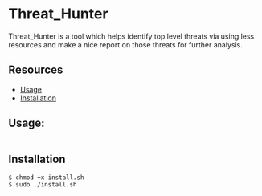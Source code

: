 # Threat_Hunter
Threat_Hunter is a tool which helps identify top level threats via using less resources and make a nice report on those threats for further analysis.

## Resources

* [Usage](#Usage)
* [Installation](#Installation)

## Usage:

```

```

## Installation

```
$ chmod +x install.sh
$ sudo ./install.sh
